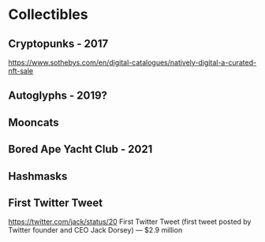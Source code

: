 # Collectibles

## Cryptopunks - 2017
https://www.sothebys.com/en/digital-catalogues/natively-digital-a-curated-nft-sale

## Autoglyphs - 2019?


## Mooncats

## Bored Ape Yacht Club - 2021

## Hashmasks

## First Twitter Tweet
https://twitter.com/jack/status/20
First Twitter Tweet (first tweet posted by Twitter founder and CEO Jack Dorsey) — $2.9 million